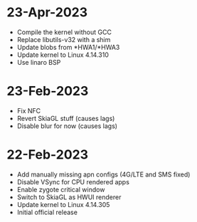 # 23-Apr-2023
- Compile the kernel without GCC
- Replace libutils-v32 with a shim
- Update blobs from *HWA1/*HWA3
- Update kernel to Linux 4.14.310
- Use linaro BSP

# 23-Feb-2023
- Fix NFC
- Revert SkiaGL stuff (causes lags)
- Disable blur for now (causes lags)

# 22-Feb-2023
- Add manually missing apn configs (4G/LTE and SMS fixed)
- Disable VSync for CPU rendered apps
- Enable zygote critical window 
- Switch to SkiaGL as HWUI renderer
- Update kernel to Linux 4.14.305
- Initial official release

